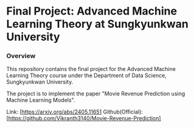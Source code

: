 # Final Project: Advanced Machine Learning Theory at Sungkyunkwan University   
   
### Overview   
This repository contains the final project for the Advanced Machine Learning Theory course under the Department of Data Science, Sungkyunkwan University.

The project is to implement the paper "Movie Revenue Prediction using Machine Learning Models".

Link: [https://arxiv.org/abs/2405.11651
Github(Official): [https://github.com/Vikranth3140/Movie-Revenue-Prediction]
